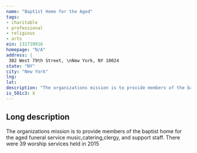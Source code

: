 ```yaml
---
name: "Baptist Home for the Aged"
tags:
- charitable
- professional
- religious
- arts
ein: 131739916
homepage: "N/A"
address: |
 302 West 79th Street, \nNew York, NY 10024
state: "NY"
city: "New York"
lng: 
lat: 
description: "The organizations mission is to provide members of the baptist home for the aged funeral service music,catering,clergy, and support staff. "
is_501c3: X
---
```


## Long description

The organizations mission is to provide members of the baptist home for the aged funeral service music,catering,clergy, and support staff. There were 39 worship services held in 2015
